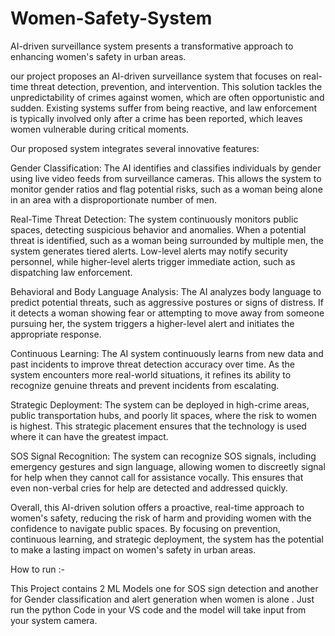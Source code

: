 # Women-Safety-System
AI-driven surveillance system presents a transformative approach to enhancing women's safety in urban areas.

our project proposes an AI-driven surveillance system that focuses on real-time threat detection, prevention, and intervention. This solution tackles the unpredictability of crimes against women, which are often opportunistic and sudden. Existing systems suffer from being reactive, and law enforcement is typically involved only after a crime has been reported, which leaves women vulnerable during critical moments.

Our proposed system integrates several innovative features:

Gender Classification: The AI identifies and classifies individuals by gender using live video feeds from surveillance cameras. This allows the system to monitor gender ratios and flag potential risks, such as a woman being alone in an area with a disproportionate number of men.

Real-Time Threat Detection: The system continuously monitors public spaces, detecting suspicious behavior and anomalies. When a potential threat is identified, such as a woman being surrounded by multiple men, the system generates tiered alerts. Low-level alerts may notify security personnel, while higher-level alerts trigger immediate action, such as dispatching law enforcement.

Behavioral and Body Language Analysis: The AI analyzes body language to predict potential threats, such as aggressive postures or signs of distress. If it detects a woman showing fear or attempting to move away from someone pursuing her, the system triggers a higher-level alert and initiates the appropriate response.

Continuous Learning: The AI system continuously learns from new data and past incidents to improve threat detection accuracy over time. As the system encounters more real-world situations, it refines its ability to recognize genuine threats and prevent incidents from escalating.

Strategic Deployment: The system can be deployed in high-crime areas, public transportation hubs, and poorly lit spaces, where the risk to women is highest. This strategic placement ensures that the technology is used where it can have the greatest impact.

SOS Signal Recognition: The system can recognize SOS signals, including emergency gestures and sign language, allowing women to discreetly signal for help when they cannot call for assistance vocally. This ensures that even non-verbal cries for help are detected and addressed quickly.

Overall, this AI-driven solution offers a proactive, real-time approach to women's safety, reducing the risk of harm and providing women with the confidence to navigate public spaces. By focusing on prevention, continuous learning, and strategic deployment, the system has the potential to make a lasting impact on women's safety in urban areas.


How to run :-

This Project contains 2 ML Models one for SOS sign detection and another for Gender classification and alert generation when women is alone . Just run the python Code in your VS code and the model will take input from your system camera.

